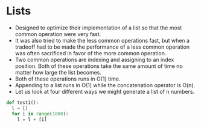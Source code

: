 # Lists
- Designed to optimize their implementation of a list so that the most common operation were very fast.
- It was also tried to make the less common operations fast, but when a tradeoff had to be made the performance of a less common operation was often sacrificed in favor of the more common operation.
- Two common operations are indexing and assigning to an index position. Both of these operations take the same amount of time no matter how large the list becomes.
- Both of these operations runs in O(1) time.
- Appending to a list runs in O(1) while the concatenation operator is O(n).
- Let us look at four different ways we might generate a list of n numbers.
``` python
def test1():
  l = []
  for i in range(1000):
    l = l + [i]
```
